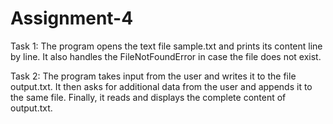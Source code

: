 # Assignment-4

Task 1: The program opens the text file sample.txt and prints its content line by line. It also handles the FileNotFoundError in case the file does not exist.

Task 2: The program takes input from the user and writes it to the file output.txt. It then asks for additional data from the user and appends it to the same file. Finally, it reads and displays the complete content of output.txt.
